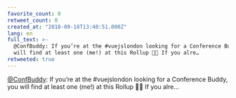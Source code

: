 ```yaml
---
favorite_count: 0
retweet_count: 0
created_at: "2018-09-18T13:40:51.000Z"
lang: en
full_text: >-
  @ConfBuddy: If you’re at the #vuejslondon looking for a Conference Buddy, you
  will find at least one (me!) at this Rollup 🤩🤓 If you alre…
retweeted: true
---
```


[@ConfBuddy](https://twitter.com/ConfBuddy): If you’re at the #vuejslondon
looking for a Conference Buddy, you will find at least one (me!) at this Rollup
🤩🤓 If you alre…
